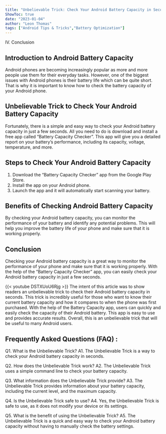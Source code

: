 ```yaml
---
title: "Unbelievable Trick: Check Your Android Battery Capacity in Seconds!"
ShowToc: true 
date: "2023-01-04"
author: "Leon Thomas" 
tags: ["Android Tips & Tricks","Battery Optimization"]
---
```

IV. Conclusion

## Introduction to Android Battery Capacity

Android phones are becoming increasingly popular as more and more people use them for their everyday tasks. However, one of the biggest issues with Android phones is their battery life which can be quite short. That is why it is important to know how to check the battery capacity of your Android phone.

## Unbelievable Trick to Check Your Android Battery Capacity

Fortunately, there is a simple and easy way to check your Android battery capacity in just a few seconds. All you need to do is download and install a free app called “Battery Capacity Checker”. This app will give you a detailed report on your battery’s performance, including its capacity, voltage, temperature, and more.

## Steps to Check Your Android Battery Capacity

1. Download the “Battery Capacity Checker” app from the Google Play Store.
2. Install the app on your Android phone.
3. Launch the app and it will automatically start scanning your battery.

## Benefits of Checking Android Battery Capacity

By checking your Android battery capacity, you can monitor the performance of your battery and identify any potential problems. This will help you improve the battery life of your phone and make sure that it is working properly.

## Conclusion

Checking your Android battery capacity is a great way to monitor the performance of your phone and make sure that it is working properly. With the help of the “Battery Capacity Checker” app, you can easily check your Android battery capacity in just a few seconds.

{{< youtube DSTXUoU6Rjg >}} 
The intent of this article was to show readers an unbelievable trick to check their Android battery capacity in seconds. This trick is incredibly useful for those who want to know their current battery capacity and how it compares to when the phone was first purchased. With the help of the Battery Capacity app, users can quickly and easily check the capacity of their Android battery. This app is easy to use and provides accurate results. Overall, this is an unbelievable trick that will be useful to many Android users.

## Frequently Asked Questions (FAQ) :
Q1. What is the Unbelievable Trick?
A1. The Unbelievable Trick is a way to check your Android battery capacity in seconds.

Q2. How does the Unbelievable Trick work?
A2. The Unbelievable Trick uses a simple command line to check your battery capacity.

Q3. What information does the Unbelievable Trick provide?
A3. The Unbelievable Trick provides information about your battery capacity, including the current level, and the maximum capacity.

Q4. Is the Unbelievable Trick safe to use?
A4. Yes, the Unbelievable Trick is safe to use, as it does not modify your device or its settings.

Q5. What is the benefit of using the Unbelievable Trick?
A5. The Unbelievable Trick is a quick and easy way to check your Android battery capacity without having to manually check the battery settings.


